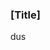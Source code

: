 <param ve-config
	title="Cinnamon: two thousand years of botanical disambiguation"
	banner="https://github.com/JSTOR-Labs/plant-humanities/raw/master/images/cinnamon_banner_image.jpg"
	layout="vtl"
	num-maps="0"
	num-images="0"
	num-specimens="0"
	num-primary-sources="0"
	author="Wouter Klein">

### [Title]
dus

<!--stackedit_data:
eyJoaXN0b3J5IjpbNzc0NTIxNzEwLDcxNzczMDY4MywtMzU3Nz
A5MjAxLDE3NjE5MTg3MjUsLTEyMjQ4MTc0NDQsLTEwNjU0OTM3
MzQsNDgyNjI3NzI4LDIwODkzMzc1NDgsLTc5MDI0NDM1MV19
-->